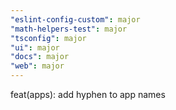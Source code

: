 ```yaml
---
"eslint-config-custom": major
"math-helpers-test": major
"tsconfig": major
"ui": major
"docs": major
"web": major
---
```


feat(apps): add hyphen to app names
